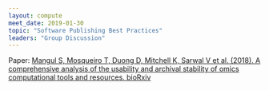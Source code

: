 ```yaml
---
layout: compute
meet_date: 2019-01-30
topic: "Software Publishing Best Practices"
leaders: "Group Discussion"
---
```


Paper: [Mangul S, Mosqueiro T, Duong D, Mitchell K, Sarwal V et al. (2018). A comprehensive analysis of the usability and archival stability of omics computational tools and resources. bioRxiv](https://www.biorxiv.org/content/early/2018/10/25/452532)


